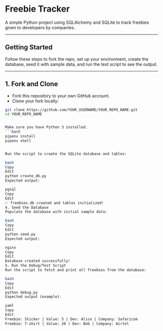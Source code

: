 # Freebie Tracker

A simple Python project using SQLAlchemy and SQLite to track freebies given to developers by companies.

---

## Getting Started

Follow these steps to fork the repo, set up your environment, create the database, seed it with sample data, and run the test script to see the output.

---

## 1. Fork and Clone

- Fork this repository to your own GitHub account.
- Clone your fork locally:

```bash
git clone https://github.com/YOUR_USERNAME/YOUR_REPO_NAME.git
cd YOUR_REPO_NAME


Make sure you have Python 3 installed.
```bash
pipenv install
pipenv shell


Run the script to create the SQLite database and tables:

bash
Copy
Edit
python create_db.py
Expected output:

pgsql
Copy
Edit
✅ freebies.db created and tables initialized!
4. Seed the Database
Populate the database with initial sample data:

bash
Copy
Edit
python seed.py
Expected output:

nginx
Copy
Edit
Database created successfully!
5. Run the Debug/Test Script
Run the script to fetch and print all freebies from the database:

bash
Copy
Edit
python debug.py
Expected output (example):

yaml
Copy
Edit
Freebie: Sticker | Value: 5 | Dev: Alice | Company: Safaricom  
Freebie: T-shirt | Value: 20 | Dev: Bob | Company: Airtel

